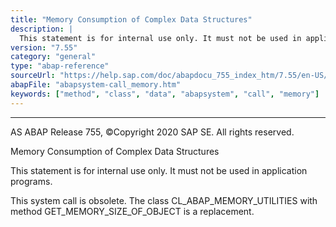 ```yaml
---
title: "Memory Consumption of Complex Data Structures"
description: |
  This statement is for internal use only. It must not be used in application programs. This system call is obsolete. The class CL_ABAP_MEMORY_UTILITIES with method GET_MEMORY_SIZE_OF_OBJECT is a replacement.
version: "7.55"
category: "general"
type: "abap-reference"
sourceUrl: "https://help.sap.com/doc/abapdocu_755_index_htm/7.55/en-US/abapsystem-call_memory.htm"
abapFile: "abapsystem-call_memory.htm"
keywords: ["method", "class", "data", "abapsystem", "call", "memory"]
---
```


* * *

AS ABAP Release 755, ©Copyright 2020 SAP SE. All rights reserved.

Memory Consumption of Complex Data Structures

This statement is for internal use only.
It must not be used in application programs.

This system call is obsolete. The class CL\_ABAP\_MEMORY\_UTILITIES with method GET\_MEMORY\_SIZE\_OF\_OBJECT is a replacement.
